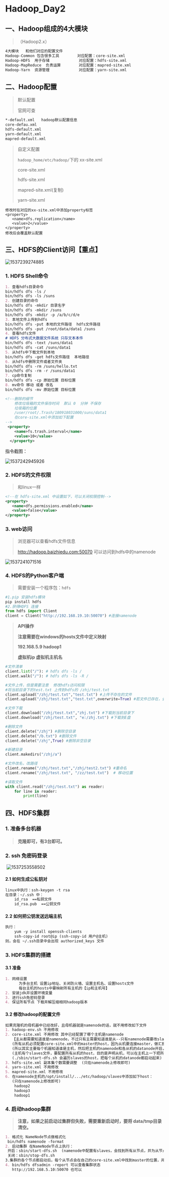 # Hadoop_Day2

## 一、Hadoop组成的4大模块

> （Hadoop2.x）

```markdown
4大模块   和他们对应的配置文件               
Hadoop-Common 包含很多工具        对应配置：core-site.xml  
Hadoop-HDFS  用于存储             对应配置：hdfs-site.xml
Hadoop-MapReduce  负责运算        对应配置：mapred-site.xml
Hadoop-Yarn  资源管理             对应配置：yarn-site.xml
```

## 二、Hadoop配置

> 默认配置
>
> 官网可查

```markdown
*-default.xml   hadoop默认配置信息
core-defau.xml
hdfs-default.xml
yarn-default.xml
mapred-default.xml
```

> 自定义配置
>
> `hadoop_home/etc/hadoop/`下的 xx-site.xml
>
> core-site.xml
>
> hdfs-site.xml
>
> mapred-site.xml(复制)
>
> yarn-site.xml

```
修改时在对应的xx-site.xml中添加property标签
<property>
   <name>dfs.replication</name>
   <value>2</value>
</property>
修改后会覆盖默认配置
```

## 三、HDFS的Client访问【重点】

![1537239274885](png\1537239274885.png)

### 1. HDFS Shell命令

```markdown
1. 查看hdfs目录命令
bin/hdfs dfs -ls /
bin/hdfs dfs -ls /suns
2. 创建目录的命令
bin/hdfs dfs -mkdir 目录名字
bin/hdfs dfs -mkdir /suns
bin/hdfs dfs -mkdir -p /a/b/c/d/e
3. 本地文件上传到hdfs
bin/hdfs dfs -put 本地的文件路径  hdfs文件路径
bin/hdfs dfs -put /root/data/data1 /suns
4. 查看hdfs文件
# HDFS 分布式大数据文件系统 只存文本本件
bin/hdfs dfs -text /suns/data1
bin/hdfs dfs -cat /suns/data1
5. 从hdfs中下载文件到本地
bin/hdfs dfs -get hdfs文件路径  本地路径
6. 从hdfs中删除文件或者文件夹
bin/hdfs dfs -rm /suns/hello.txt
bin/hdfs dfs -rm -r /suns/data1
7. cp命令复制
bin/hdfs dfs -cp 原始位置 目标位置
8. mv命令 移动 或者 改名
bin/hdfs dfs -mv 原始位置 目标位置
```

```xml
<!--删除的细节
    修改垃圾箱的文件保存时间  默认 0  分钟 不保存
    垃圾箱的位置
    /user/root/.Trash/180918031000/suns/data1
    在core-site.xml中添加如下配置
-->
 <property>
	<name>fs.trash.interval</name>
	<value>10</value>
  </property>
```

指令截图：

 ![1537242945926](png\1537242945926.png)

### 2. HDFS的文件权限

> 和linux一样

```xml
<!--在 hdfs-site.xml 中设置如下，可以关闭权限控制-->
<property>
   <name>dfs.permissions.enabled</name>
   <value>false</value>
</property>
```

### 3. web访问

> 浏览器可以查看hdfs文件信息
>
> http://hadoop.baizhiedu.com:50070  可以访问到hdfs中的namenode


![1537241071516](png\1537241071516.png)

### 4. HDFS的Python客户端

> 需要安装一个程序包：`hdfs`

```python
#1.pip 安装hdfs模块 
pip install hdfs
#2.获得HDFS 连接
from hdfs import Client
client = Client("http://192.168.19.10:50070") #连接namenode
```
> **API操作**
>
> **注意需要在windows的hosts文件中定义映射**
>
> **192.168.5.9      hadoop1**
>
>   **虚拟机ip       虚拟机主机名**

```python
#文件清单
client.list("/"): # hdfs dfs -ls /
client.walk("/"): # hdfs dfs -ls -R /

#文件上传，但是需要注意  修改hdfs访问权限
#将当前目录下的test.txt 上传到hdfs的 /zhj/test.txt
client.upload("/zhj/test.txt","test.txt") #上传不存在的文件
client.upload("/zhj/test.txt","test.txt",overwrite=True) #若文件已存在，会覆盖原文件

#文件下载
client.download("/zhj/test.txt","zhj.txt") #下载到当前目录下
client.download("/zhj/test.txt", "e:/zhj.txt") #下载到E盘

#删除文件
client.delete("/zhj") #删除空目录
client.delete("/b.txt") #删除文件
client.delete("/zhj",True) #删除非空目录

#新建目录
client.makedirs("/zhj/a")

#文件改名，改路径
client.rename("/zhj/test.txt","/zhj/test2.txt") #重命名
client.rename("/zhj/test.txt", "/zz/test.txt")  # 移动位置

#读取文件
with client.read("/zhj/test.txt") as reader:
    for line in reader:
        print(line)
```

## 四、HDFS集群

### 1. 准备多台机器

> #### 克隆即可，有3台即可。

### 2. ssh 免密码登录

​     ![1537253558502](png\1537253558502.png)

#### 2.1 如何生成公私钥对

```markdown
linux中执行：ssh-keygen -t rsa
在目录：~/.ssh 中：
	id_rsa  ==私钥文件
	id_rsa.pub  ==公钥文件
```

#### 2.2 如何把公钥发送远端主机

```markdown
执行：
    yum -y install openssh-clients
    ssh-copy-id root@ip (ssh-copy-id 用户@主机)
则，会在 ~/.ssh目录中会出现 authorized_keys 文件
```
### 3. HDFS集群的搭建

#### 3.1 准备

```markdown
1. 网络设置
      为多台主机 设置ip地址、关闭防火墙、设置主机名、设置hosts文件
      每台主机的hosts中要映射所有主机的【ip和主机号】
2. 安装jdk并设置环境变量
3. 进行ssh免密码登录
4. 保证所有节点 下载并解压缩相同hadoop版本
```
#### 3.2 修改hadoop的配置文件

```markdown
如果克隆机的母机器中已经改好，且母机器就是namenode的话，就不用修改如下文件
1. hadoop-env.sh 不用修改
2. core-site.xml 不用修改 其中已经配置了哪个主机是namenode
   【主从都需要知道谁是namenode，不过只有主需要知道谁是从--只有namenode需要改slaves文件】
   (所有从机必须配置core-site.xml中的master的host，因为从机要连接master，做汇报)
   (所以其实主要每个机器知道谁是主机，然后把主机的namenode和各从机的datanode开启，集群就搭好啦)
   (主机有个slaves文件，要配置所有从机的host，目的是声明从机，可以在主机上一下把所有节点都启动起来)
   (./sbin/start-dfs.sh 会遍历slaves的host，把每个从机的datanode都启动起来)
3. hdfs-site.xml 副本集个数需要调整  (只在namenode上修改即可)
4. yarn-site.xml 不用修改
5. mapred-site.xml 不用修改
6. 在namenode主机的/opt/install/.../etc/hadoop/slaves中添加如下host：
   (只在namenode上修改即可)
    hadoop2
    hadoop3
    hadoop1
```
### 4. 启动hadoop集群

> **注意，如果之前启动过集群但失败，需要重新启动时，要将 data/tmp目录清空。**

```markdown
1. 格式化 NameNode节点做格式化
 bin/hdfs namenode -format
2. 启动集群 在NameNode节点上执行：
 开启：sbin/start-dfs.sh  (namenode中配置有slaves，会找到所有从节点，并为从节点启动datanode)
 关闭：sbin/stop-dfs.sh
3.集群的各个节点都启动后，每个从节点会在自己的core-site.xml中找到master的位置，并发起连接做汇报。
4. bin/hdfs dfsadmin -report 可以查看集群状态
   http://192.168.5.10:50070 也可以
```